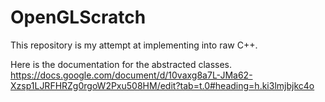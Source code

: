 # OpenGLScratch

This repository is my attempt at implementing into raw C++.

Here is the documentation for the abstracted classes.
https://docs.google.com/document/d/10vaxg8a7L-JMa62-Xzsp1LJRFHRZg0rgoW2Pxu508HM/edit?tab=t.0#heading=h.ki3lmjbjkc4o
